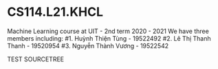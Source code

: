 # CS114.L21.KHCL
Machine Learning course at UIT - 2nd term 2020 - 2021
We have three members including: 
  #1. Huỳnh Thiện Tùng    -   19522492
  #2. Lê Thị Thanh Thanh  -   19520954
  #3. Nguyễn Thành Vương  -   19522542 

TEST SOURCETREE
